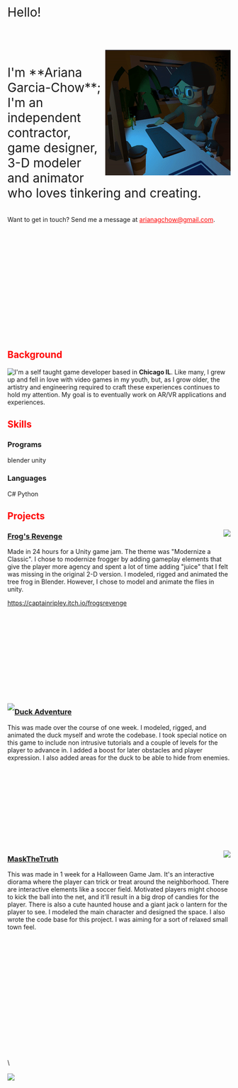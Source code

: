 <link rel="stylesheet" type="text/css" href="https://github.com/AGChow/AGChow.github.io/blob/main/Crop.css">
<link href="style.css" rel="stylesheet">
<br/>
<br/>
<br/>
<br/>
<br/>
<br/>
<br/>
<span style="font-size:2em">Hello!</span>
<br/>
<br/>
<br/>
<br/>
<br/>
<img align="right" src="https://raw.githubusercontent.com/AGChow/AGChow.github.io/main/BlueOrange.gif">
<br/>
<br/>
<span style="font-size:2em">I'm **Ariana Garcia-Chow**; I'm an independent contractor, game designer, 3-D modeler and animator who loves tinkering and creating.</span>
<br/>
<br/>
<br/>
Want to get in touch? Send me a  message at <span style="color:red"><u>arianagchow@gmail.com</u></span>.
<br/>
<br/>
<br/>
<br/>
<br/>
<br/>
<br/>
<br/>
<br/>
<br/>
<br/>
<br/>
<br/>
<br/>
<br/>
<br/>

## <span style="color:red">Background</span>
<img align="left" src="tbd">


I'm a self taught game developer based in **Chicago IL**. Like many, I grew up and fell in love with video games in my youth, but, as I grow older, the artistry and engineering required to craft these experiences continues to hold my attention. My goal is to eventually work on AR/VR applications and experiences. 

## <span style="color:red">Skills</span>
### Programs
blender
unity
### Languages
C#
Python

## <span style="color:red">Projects</span>

<img align="right" src="https://raw.githubusercontent.com/AGChow/AGChow.github.io/main/SquareWinResized1.gif">

### <u>Frog's Revenge</u>

Made in 24 hours for a Unity game jam. The theme was "Modernize a Classic". I chose to modernize frogger by adding gameplay elements that give the player more agency and spent a lot of time adding "juice" that I felt was missing in the original 2-D version. I modeled, rigged and animated the tree frog in Blender. However, I chose to model and animate the flies in unity.

https://captainripley.itch.io/frogsrevenge
\
\
\
\
\
\
\
\
\
\
\
\
<br/>

<img align="left" src="https://raw.githubusercontent.com/AGChow/AGChow.github.io/main/DuckAdventure.gif">


### <u>Duck Adventure</u>

This was made over the course of one week. I modeled, rigged, and animated the duck myself and wrote the codebase. I took special notice on this game to include non intrusive tutorials and a couple of levels for the player to advance in. I added a boost for later obstacles and player expression. I also added areas for the duck to be able to hide from enemies.
\
\
\
\
\
\
\
\
\
\
\
<br/>

<img align="right" src="https://raw.githubusercontent.com/AGChow/AGChow.github.io/main/MaskTheTruthGif.gif">


### <u>MaskTheTruth</u>

This was made in 1 week for a Halloween Game Jam. It's an interactive diorama where the player can trick or treat around the neighborhood. There are interactive elements like a soccer field. Motivated players might choose to kick the ball into the net, and it'll result in a big drop of candies for the player. There is also a cute haunted house and a giant jack o lantern for the player to see. I modeled the main character and designed the space. I also wrote the code base for this project. I was aiming for a sort of relaxed small town feel. 
\
\
\
\
\
\
\
\
\
\
\
\
\
\
\
\
\
\
\





<img align="Center" src="tbd">



